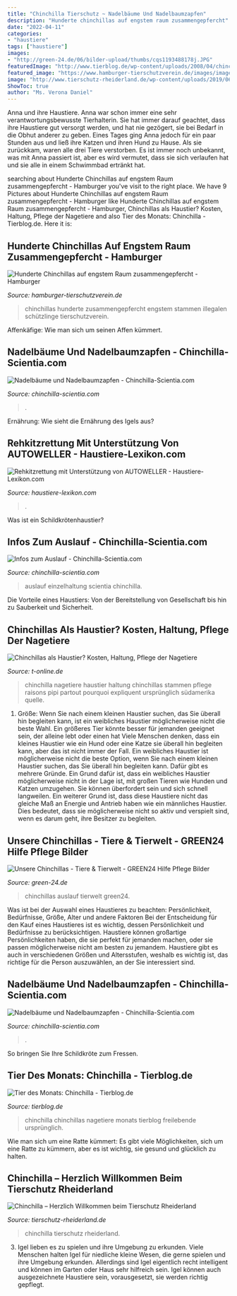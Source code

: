 ```yaml
---
title: "Chinchilla Tierschutz ~ Nadelbäume Und Nadelbaumzapfen"
description: "Hunderte chinchillas auf engstem raum zusammengepfercht"
date: "2022-04-11"
categories:
- "haustiere"
tags: ["haustiere"]
images:
- "http://green-24.de/06/bilder-upload/thumbs/cqs1193488178j.JPG"
featuredImage: "http://www.tierblog.de/wp-content/uploads/2008/04/chinchillas-0151.jpg"
featured_image: "https://www.hamburger-tierschutzverein.de/images/images/2017/2017-03-28-Chinchillas_web-9-start.JPG"
image: "http://www.tierschutz-rheiderland.de/wp-content/uploads/2019/06/chinchillairis-900x1200.jpg"
ShowToc: true
author: "Ms. Verona Daniel"
---
```



Anna und ihre Haustiere.
Anna war schon immer eine sehr verantwortungsbewusste Tierhalterin. Sie hat immer darauf geachtet, dass ihre Haustiere gut versorgt werden, und hat nie gezögert, sie bei Bedarf in die Obhut anderer zu geben. Eines Tages ging Anna jedoch für ein paar Stunden aus und ließ ihre Katzen und ihren Hund zu Hause. Als sie zurückkam, waren alle drei Tiere verstorben. Es ist immer noch unbekannt, was mit Anna passiert ist, aber es wird vermutet, dass sie sich verlaufen hat und sie alle in einem Schwimmbad ertränkt hat.

	

		
searching about Hunderte Chinchillas auf engstem Raum zusammengepfercht - Hamburger you've visit to the right place. We have 9 Pictures about Hunderte Chinchillas auf engstem Raum zusammengepfercht - Hamburger like Hunderte Chinchillas auf engstem Raum zusammengepfercht - Hamburger, Chinchillas als Haustier? Kosten, Haltung, Pflege der Nagetiere and also Tier des Monats: Chinchilla - Tierblog.de. Here it is:
		
    
## Hunderte Chinchillas Auf Engstem Raum Zusammengepfercht - Hamburger

<img loading=lazy src="https://www.hamburger-tierschutzverein.de/images/images/2017/2017-03-28-Chinchillas_web-9-start.JPG" onerror="this.onerror=null;this.src='https://tse1.mm.bing.net/th?id=OIP.nfnzPBjsiWevM55WmPrg-gHaFj&amp;pid=15.1';" alt="Hunderte Chinchillas auf engstem Raum zusammengepfercht - Hamburger">

_Source: hamburger-tierschutzverein.de_

>chinchillas hunderte zusammengepfercht engstem stammen illegalen schützlinge tierschutzverein. 

	

Affenkäfige: Wie man sich um seinen Affen kümmert.

    
## Nadelbäume Und Nadelbaumzapfen - Chinchilla-Scientia.com

<img loading=lazy src="https://image.jimcdn.com/app/cms/image/transf/none/path/sdbb8db05959db18e/image/i7e8c09a9f4e9a2ff/version/1535991488/image.jpg" onerror="this.onerror=null;this.src='https://tse1.mm.bing.net/th?id=OIP.b04PZ2JZrCbNGsdbiphozAHaFj&amp;pid=15.1';" alt="Nadelbäume und Nadelbaumzapfen - Chinchilla-Scientia.com">

_Source: chinchilla-scientia.com_

>. 

	

Ernährung: Wie sieht die Ernährung des Igels aus?

    
## Rehkitzrettung Mit Unterstützung Von AUTOWELLER - Haustiere-Lexikon.com

<img loading=lazy src="http://www.haustiere-lexikon.com/wp-content/uploads/2020/05/fgfg-1024x576.jpg" onerror="this.onerror=null;this.src='https://tse4.mm.bing.net/th?id=OIP.1zfOXBvxutHCDnt33aUtTwHaEK&amp;pid=15.1';" alt="Rehkitzrettung mit Unterstützung von AUTOWELLER - Haustiere-Lexikon.com">

_Source: haustiere-lexikon.com_

>. 

	

Was ist ein Schildkrötenhaustier?

    
## Infos Zum Auslauf - Chinchilla-Scientia.com

<img loading=lazy src="https://image.jimcdn.com/app/cms/image/transf/none/path/sdbb8db05959db18e/image/i9c5d31ad02311f6d/version/1536871965/image.jpg" onerror="this.onerror=null;this.src='https://tse1.mm.bing.net/th?id=OIP.Iq-cU5fS-BjIhaQFuu2DaAHaJ4&amp;pid=15.1';" alt="Infos zum Auslauf - Chinchilla-Scientia.com">

_Source: chinchilla-scientia.com_

>auslauf einzelhaltung scientia chinchilla. 

	

Die Vorteile eines Haustiers: Von der Bereitstellung von Gesellschaft bis hin zu Sauberkeit und Sicherheit.

    
## Chinchillas Als Haustier? Kosten, Haltung, Pflege Der Nagetiere

<img loading=lazy src="https://bilder.t-online.de/b/89/80/05/48/id_89800548/tid_da/chinchilla-die-tiere-stammen-urspruenglich-aus-suedamerika-.jpg" onerror="this.onerror=null;this.src='https://tse4.mm.bing.net/th?id=OIP.QwaMTYg89naYm3UfrU3lWwHaEK&amp;pid=15.1';" alt="Chinchillas als Haustier? Kosten, Haltung, Pflege der Nagetiere">

_Source: t-online.de_

>chinchilla nagetiere haustier haltung chinchillas stammen pflege raisons pipi partout pourquoi expliquent ursprünglich südamerika quelle. 

	

1. Größe: Wenn Sie nach einem kleinen Haustier suchen, das Sie überall hin begleiten kann, ist ein weibliches Haustier möglicherweise nicht die beste Wahl. Ein größeres Tier könnte besser für jemanden geeignet sein, der alleine lebt oder einen hat
Viele Menschen denken, dass ein kleines Haustier wie ein Hund oder eine Katze sie überall hin begleiten kann, aber das ist nicht immer der Fall. Ein weibliches Haustier ist möglicherweise nicht die beste Option, wenn Sie nach einem kleinen Haustier suchen, das Sie überall hin begleiten kann. Dafür gibt es mehrere Gründe. Ein Grund dafür ist, dass ein weibliches Haustier möglicherweise nicht in der Lage ist, mit großen Tieren wie Hunden und Katzen umzugehen. Sie können überfordert sein und sich schnell langweilen. Ein weiterer Grund ist, dass diese Haustiere nicht das gleiche Maß an Energie und Antrieb haben wie ein männliches Haustier. Dies bedeutet, dass sie möglicherweise nicht so aktiv und verspielt sind, wenn es darum geht, ihre Besitzer zu begleiten.

    
## Unsere Chinchillas - Tiere &amp; Tierwelt - GREEN24 Hilfe Pflege Bilder

<img loading=lazy src="http://green-24.de/06/bilder-upload/thumbs/cqs1193488178j.JPG" onerror="this.onerror=null;this.src='https://tse2.mm.bing.net/th?id=OIP.fouc3k_Nwclemt-5cB1CigAAAA&amp;pid=15.1';" alt="Unsere Chinchillas - Tiere &amp; Tierwelt - GREEN24 Hilfe Pflege Bilder">

_Source: green-24.de_

>chinchillas auslauf tierwelt green24. 

	

Was ist bei der Auswahl eines Haustieres zu beachten: Persönlichkeit, Bedürfnisse, Größe, Alter und andere Faktoren
Bei der Entscheidung für den Kauf eines Haustieres ist es wichtig, dessen Persönlichkeit und Bedürfnisse zu berücksichtigen. Haustiere können großartige Persönlichkeiten haben, die sie perfekt für jemanden machen, oder sie passen möglicherweise nicht am besten zu jemandem. Haustiere gibt es auch in verschiedenen Größen und Altersstufen, weshalb es wichtig ist, das richtige für die Person auszuwählen, an der Sie interessiert sind.

    
## Nadelbäume Und Nadelbaumzapfen - Chinchilla-Scientia.com

<img loading=lazy src="https://image.jimcdn.com/app/cms/image/transf/none/path/sdbb8db05959db18e/image/ie6e986bdfbb74ac9/version/1535989756/image.jpg" onerror="this.onerror=null;this.src='https://tse4.mm.bing.net/th?id=OIP.5RbzRwfNFVef8Jnq7d4dFQHaFj&amp;pid=15.1';" alt="Nadelbäume und Nadelbaumzapfen - Chinchilla-Scientia.com">

_Source: chinchilla-scientia.com_

>. 

	

So bringen Sie Ihre Schildkröte zum Fressen.

    
## Tier Des Monats: Chinchilla - Tierblog.de

<img loading=lazy src="http://www.tierblog.de/wp-content/uploads/2008/04/chinchillas-0151.jpg" onerror="this.onerror=null;this.src='https://tse2.mm.bing.net/th?id=OIP.GcS-okKH77xZItiYbWhtTAAAAA&amp;pid=15.1';" alt="Tier des Monats: Chinchilla - Tierblog.de">

_Source: tierblog.de_

>chinchilla chinchillas nagetiere monats tierblog freilebende ursprünglich. 

	

Wie man sich um eine Ratte kümmert: Es gibt viele Möglichkeiten, sich um eine Ratte zu kümmern, aber es ist wichtig, sie gesund und glücklich zu halten.

    
## Chinchilla – Herzlich Willkommen Beim Tierschutz Rheiderland

<img loading=lazy src="http://www.tierschutz-rheiderland.de/wp-content/uploads/2019/06/chinchillairis-900x1200.jpg" onerror="this.onerror=null;this.src='https://tse4.mm.bing.net/th?id=OIP.X7NEymhFs_SzLQRKO-rSFQHaJ4&amp;pid=15.1';" alt="Chinchilla – Herzlich Willkommen beim Tierschutz Rheiderland">

_Source: tierschutz-rheiderland.de_

>chinchilla tierschutz rheiderland. 

	

3. Igel lieben es zu spielen und ihre Umgebung zu erkunden.
Viele Menschen halten Igel für niedliche kleine Wesen, die gerne spielen und ihre Umgebung erkunden. Allerdings sind Igel eigentlich recht intelligent und können im Garten oder Haus sehr hilfreich sein. Igel können auch ausgezeichnete Haustiere sein, vorausgesetzt, sie werden richtig gepflegt.

